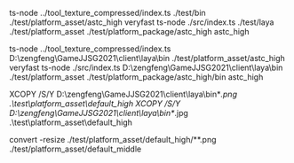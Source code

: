 ts-node ../tool_texture_compressed/index.ts ./test/bin ./test/platform_asset/astc_high veryfast
ts-node ./src/index.ts ./test/laya ./test/platform_asset ./test/platform_package/astc_high astc_high

ts-node ../tool_texture_compressed/index.ts D:\zengfeng\GameJJSG2021\client\laya\bin ./test/platform_asset/astc_high veryfast
ts-node ./src/index.ts D:\zengfeng\GameJJSG2021\client\laya\bin ./test/platform_asset ./test/platform_package/astc_high/bin astc_high

XCOPY /S/Y D:\zengfeng\GameJJSG2021\client\laya\bin\**.png .\test\platform_asset\default_high
XCOPY /S/Y D:\zengfeng\GameJJSG2021\client\laya\bin\**.jpg .\test\platform_asset\default_high

convert -resize ./test/platform_asset/default_high/**.png ./test/platform_asset/default_middle